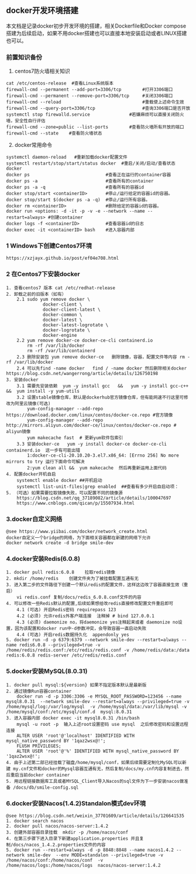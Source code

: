 ## docker开发环境搭建
本文档是记录docker初步开发环境的搭建，相关Dockerfile和Docker compose搭建为后续启动，如果不用docker搭建也可以直接本地安装启动或者LINUX搭建也可以。


### 前置知识备份
1. centos7防火墙相关知识
```shell
cat /etc/centos-release  #查看Linux系统版本
firewall-cmd --permanent --add-port=3306/tcp	    #打开3306端口
firewall-cmd --permanent --remove-port=3306/tcp     #关闭3306端口
firewall-cmd --reload				    			#重载使上述命令生效
firewall-cmd --query-port=3306/tcp       	    	#查询3306端口是否开放
systemctl stop firewalld.service			   #若嫌麻烦可以直接关闭防火墙，安全性自行评估
firewall-cmd --zone=public --list-ports		   #查看防火墙所有开放的端口
firewall-cmd --state	#查看防火墙状态
```
2. docker常用命令
```shell
systemctl daemon-reload   #重新加载docker配置文件
systemctl restart/stop/start/status docker  #重启/关闭/启动/查看状态docker
docker ps                             #查看正在运行的container容器
docker ps -a                          #查看所有的container
docker ps -a -q                       #查看所有的容器id
docker stop/start <containerID>       #停止/运行给定的容器id的容器。
docker stop/start $(docker ps -a -q)  #停止/运行所有容器。
docker rm <containerID>               #删除给定的容器id的容器。
docker run <options: -d -it -p -v -e --network --name --restart=always> #创建container
docker logs -f <containerID>          #查看容器id的日志
docker exec -it <containerID> bash    #进入容器内部
```
### 1 Windows下创建Centos7环境
    https://xzjayx.github.io/post/ef04e708.html
### 2 在Centos7下安装docker
    1. 查看centos7 版本 cat /etc/redhat-release
    2. 卸载之前的旧版本（如有）
        2.1 sudo yum remove docker \
                  docker-client \
                  docker-client-latest \
                  docker-common \
                  docker-latest \
                  docker-latest-logrotate \
                  docker-logrotate \
                  docker-engine
        2.2 yum remove docker-ce docker-ce-cli containerd.io
            rm -rf /var/lib/docker
            rm -rf /var/lib/containerd
        2.3 删除安装包 yum remove docker-ce   删除镜像，容器，配置文件等内容 rm -rf /var/lib/docker
        2.4 可以先find -name docker   find / -name docker 然后删除相关docker https://blog.csdn.net/wangerrong/article/details/126750198
    3. 安装docker
        3.1 需要先安装依赖  yum -y install gcc   &&   yum -y install gcc-c++  &&  yum install -y yum-utils
        3.2 设置stable镜像仓库，默认是dockerhub官方镜像仓库，但有能网速不行这里可修改为阿里云镜像(可选)
            yum-config-manager --add-repo https://download.docker.com/linux/centos/docker-ce.repo #官方镜像
            yum-config-manager --add-repo http://mirrors.aliyun.com/docker-ce/linux/centos/docker-ce.repo # aliyun镜像
            yum makecache fast  # 更新yum软件包索引  
        3.3 安装docker-ce   yum -y install docker-ce docker-ce-cli containerd.io  这一步有可能出错  
            1:docker-ce-cli-20.10.20-3.el7.x86_64: [Errno 256] No more mirrors to try 运行下面命令可解决
            2:yum clean all &&  yum makecache  然后再重新运用上面代码
    4. 配置docker开机自启
        systemctl enable docker ##开机启动
        systemctl list-unit-files|grep enabled  ##查看有多少开启自启动项： 
    5. （可选）如果需要拉取镜像失败，可以配置不同的镜像源 
        https://blog.csdn.net/qq_37189082/article/details/100047697
        https://www.cnblogs.com/qican/p/15507934.html
### 3.docker自定义网络
    @see https://www.yiibai.com/docker/network_create.html
    docker自定义一个bridge的网络，为下面相关容器都在新建的网络下允许 
    docker network create -d bridge smile-dev
     
### 4.docker安装Redis(6.0.8)
    1. docker pull redis:6.0.8    拉取redis镜像
    2. mkdir /home/redis    创建文件夹为了被挂载配置互通有无
    3. 进入第二步的文件路径下创建一个默认redis的配置文件，这样这边改了容器直接生效（重启）
        vi redis.conf 复制/docs/redis_6.0.8.conf文件的内容
    4. 可以修改一些Redis默认的配置,后续如果想给改redis直接修改配置文件重启即可
        4.1 (可选) 开启Redis密码 requirepass 123 
        4.2 (必须) 允许redis外客户端连接  注释掉 # bind 127.0.0.1 
        4.3 (必须) daemonize no，将daemonize yes注释起来或者 daemonize no设置，因为该配置和docker run中-d参数冲突，会导致容器一直启动失败
        4.4 (可选) 开启redis数据持久化  appendonly yes 
    5. docker run -d -p 6379:6379 --network smile-dev --restart=always --name redis6.0.8 --privileged=true -v /home/redis/redis.conf:/etc/redis/redis.conf -v /home/redis/data:/data  redis:6.0.8 redis-server /etc/redis/redis.conf
### 5.docker安装MySQL(8.0.31)
    1. docker pull mysql:${version} 如果不指定版本默认是最新版 
    2. 通过镜像Run容器container 
        docker run -d -p 3306:3306 -e MYSQL_ROOT_PASSWORD=123456 --name mysql8.0.31  --network smile-dev --restart=always --privileged=true -v /home/mysql/log:/var/log/mysql  -v /home/mysql/data:/var/lib/mysql -v /home/mysql/conf:/etc/mysql/conf.d  mysql:8.0.31
    3. 进入容器内部 docker exec -it mysql8.0.31 /bin/bash
        mysql -u root -p  输入上述root设置密码 use mysql  之后修改密码和设置远程连接
        ALTER USER 'root'@'localhost' IDENTIFIED WITH mysql_native_password BY '1qaz2wsx@!';
        FLUSH PRIVILEGES;
        ALTER USER 'root'@'%' IDENTIFIED WITH mysql_native_password BY '1qaz2wsx@!';
    4. 由于上述第二部已经挂载了磁盘/home/mysql/conf，如果后续需要定制化MySQL可以新建 my.cnf文件和docker的Mysql容器互通有无，然后复制/docs/my.cnf内容复制进去，然后重启当前docker container
    5. 用远程链接数据库工具或者MYSQL_Client导入Nacos的sql文件为下一步安装nacos做准备 /docs/db/smile-config.sql
### 6.docker安装Nacos(1.4.2)Standalon模式dev环境
    @see https://blog.csdn.net/weixin_37701609/article/details/126641535
    1. docker search nacos
    2. docker pull nacos/nacos-server:1.4.2
    3. 创建外部容器目录挂载  mkdir -p /home/nacos/conf
    4. 在第三步骤下进入目录下新建application.properties 并且复制/docs/nacos_1.4.2.properties文件的内容
    5. docker run --restart=always -d -p 8848:8848 --name nacos1.4.2 --network smile-dev  --env MODE=standalon --privileged=true -v /home/nacos/conf:/home/nacos/conf  -v /home/nacos/logs:/home/nacos/logs  nacos/nacos-server:1.4.2

    
    